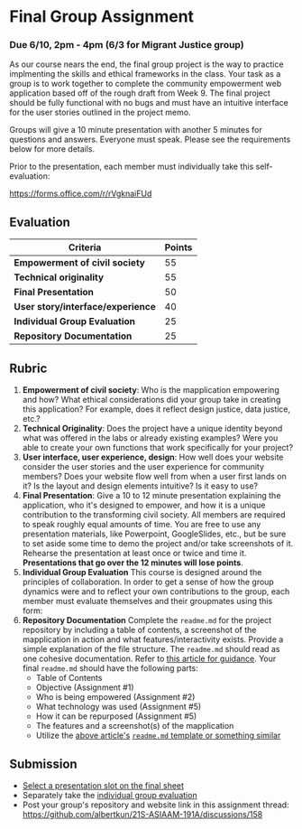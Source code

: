 # Final Group Assignment
### Due 6/10, 2pm - 4pm (6/3 for Migrant Justice group)
As our course nears the end, the final group project is the way to practice implmenting the skills and ethical frameworks in the class. Your task as a group is to work together to complete the community empowerment web application based off of the rough draft from Week 9. The final project should be fully functional with no bugs and must have an intuitive interface for the user stories outlined in the project memo.

Groups will give a 10 minute presentation with another 5 minutes for questions and answers. Everyone must speak. Please see the requirements below for more details. 

Prior to the presentation, each member must individually take this self-evaluation:

https://forms.office.com/r/rVgknaiFUd

## Evaluation
Criteria | Points
-- | --
**Empowerment of civil society**| 55
**Technical originality**| 55
**Final Presentation**| 50
**User story/interface/experience**| 40
**Individual Group Evaluation**| 25
**Repository Documentation**| 25

## Rubric
1. **Empowerment of civil society**: Who is the mapplication empowering and how? What ethical considerations did your group take in creating this application? For example, does it reflect design justice, data justice, etc.? 
2. **Technical Originality**: Does the project have a unique identity beyond what was offered in the labs or already existing examples? Were you able to create your own functions that work specifically for your project?
3. **User interface, user experience, design**: How well does your website consider the user stories and the user experience for community members? Does your website flow well from when a user first lands on it? Is the layout and design elements intuitive? Is it easy to use? 
4. **Final Presentation**: Give a 10 to 12 minute presentation explaining the application, who it's designed to empower, and how it is a unique contribution to the transforming civil society. All members are required to speak roughly equal amounts of time. You are free to use any presentation materials, like Powerpoint, GoogleSlides, etc., but be sure to set aside some time to demo the project and/or take screenshots of it. Rehearse the presentation at least once or twice and time it. **Presentations that go over the 12 minutes will lose points**.
5. **Individual Group Evaluation** This course is designed around the principles of collaboration. In order to get a sense of how the group dynamics were and to reflect your own contributions to the group, each member must evaluate themselves and their groupmates using this form:
6. **Repository Documentation** Complete the `readme.md` for the project repository by including a table of contents, a screenshot of the mapplication in action and what features/interactivity exists. Provide a simple explanation of the file structure. The `readme.md` should read as one cohesive documentation. Refer to [this article for guidance](https://bulldogjob.com/news/449-how-to-write-a-good-readme-for-your-github-project). 
Your final `readme.md` should have the following parts:
   - Table of Contents
   - Objective (Assignment #1)
   - Who is being empowered (Assignment #2)
   - What technology was used (Assignment #5)
   - How it can be repurposed (Assignment #5)
   - The features and a screenshot(s) of the mapplication
   - Utilize the [above article's](https://bulldogjob.com/news/449-how-to-write-a-good-readme-for-your-github-project) [`readme.md` template or something similar](https://github.com/ritaly/README-cheatsheet)

## Submission
- [Select a presentation slot on the final sheet](https://docs.google.com/spreadsheets/d/1B5QTtB3iDFuOXT3z6kv1Dwr1eNku9AeVAHF55YEZXFs/edit#gid=350430430)
- Separately take the [individual group evaluation](https://forms.office.com/r/rVgknaiFUd)
- Post your group's repository and website link in this assignment thread: https://github.com/albertkun/21S-ASIAAM-191A/discussions/158
